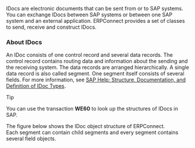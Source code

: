 IDocs are electronic documents that can be sent from or to SAP systems.\
You can exchange IDocs between SAP systems or between one SAP system and an external application. ERPConnect provides a set of classes to send, receive and construct IDocs.

### About IDocs

An IDoc consists of one control record and several data records. The control record contains routing data and information about the sending and the receiving system. The data records are arranged hierarchically. A single data record is also called segment. One segment itself consists of several fields. For more information, see [SAP Help: Structure, Documentation, and Definition of IDoc Types](https://help.sap.com/viewer/8f3819b0c24149b5959ab31070b64058/7.40.18/en-US/4aa93e5005e24458e10000000a42189b.html).

Tip

You can use the transaction **WE60** to look up the structures of IDocs in SAP.

The figure below shows the IDoc object structure of ERPConnect.\
Each segment can contain child segments and every segment contains several field objects.
